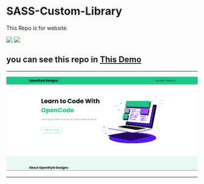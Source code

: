 # SASS-Custom-Library


<p>This Repo is for website</p>

![](https://img.shields.io/badge/HTML5-E34F26?style=for-the-badge&logo=html5&logoColor=white)
![](https://img.shields.io/badge/Sass-CC6699?style=for-the-badge&logo=sass&logoColor=white)

## you can see this repo in [This Demo](https://erfan7255.github.io/SASS-Custom-Library/)

---

![photo1](img/Screenshot(358).png)

---
